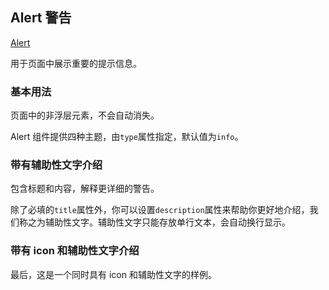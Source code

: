 <script>
  export default {
    methods: {
      hello() {
        alert('Hello World!');
      }
    }
  }
</script>
<style lang="scss" scoped>
  .el-alert {
    margin: 20px 0 0;
  }

  .el-alert:first-child {
    margin: 0;
  }
</style>

## Alert 警告

[Alert](http://element.eleme.io/#/zh-CN/component/alert)

用于页面中展示重要的提示信息。

### 基本用法

页面中的非浮层元素，不会自动消失。

Alert 组件提供四种主题，由`type`属性指定，默认值为`info`。

<el-card>
  <el-alert
    title="成功提示的文案"
    type="success"
    show-icon>
  </el-alert>
  <el-alert
    title="消息提示的文案"
    type="info"
    show-icon>
  </el-alert>
  <el-alert
    title="警告提示的文案"
    type="warning"
    show-icon>
  </el-alert>
  <el-alert
    title="错误提示的文案"
    type="error"
    show-icon>
  </el-alert>
</el-card>

### 带有辅助性文字介绍

包含标题和内容，解释更详细的警告。

除了必填的`title`属性外，你可以设置`description`属性来帮助你更好地介绍，我们称之为辅助性文字。辅助性文字只能存放单行文本，会自动换行显示。

<template>
  <el-alert
    title="带辅助性文字介绍"
    type="success"
    description="这是一句绕口令：黑灰化肥会挥发发灰黑化肥挥发；灰黑化肥会挥发发黑灰化肥发挥。 黑灰化肥会挥发发灰黑化肥黑灰挥发化为灰……">
  </el-alert>
</template>

### 带有 icon 和辅助性文字介绍

最后，这是一个同时具有 icon 和辅助性文字的样例。

<template>
  <el-alert
    title="成功提示的文案"
    type="success"
    description="文字说明文字说明文字说明文字说明文字说明文字说明"
    show-icon>
  </el-alert>
  <el-alert
    title="消息提示的文案"
    type="info"
    description="文字说明文字说明文字说明文字说明文字说明文字说明"
    show-icon>
  </el-alert>
  <el-alert
    title="警告提示的文案"
    type="warning"
    description="文字说明文字说明文字说明文字说明文字说明文字说明"
    show-icon>
  </el-alert>
  <el-alert
    title="错误提示的文案"
    type="error"
    description="文字说明文字说明文字说明文字说明文字说明文字说明"
    show-icon>
  </el-alert>
</template>